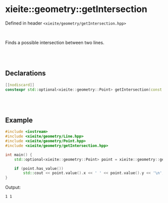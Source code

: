 # xieite::geometry::getIntersection
Defined in header `<xieite/geometry/getIntersection.hpp>`

<br/>

Finds a possible intersection between two lines.

<br/><br/>

## Declarations
```cpp
[[nodiscard]]
constexpr std::optional<xieite::geometry::Point> getIntersection(const std::derived_from<xieite::geometry::LineLike> auto& lineLike1, const std::derived_from<xieite::geometry::LineLike> auto& lineLike2) noexcept;
```

<br/><br/>

## Example
```cpp
#include <iostream>
#include <xieite/geometry/Line.hpp>
#include <xieite/geometry/Point.hpp>
#include <xieite/geometry/getIntersection.hpp>

int main() {
	std::optional<xieite::geometry::Point> point = xieite::geometry::getIntersection(xieite::geometry::Line({ 1.0, 0.0 }, { 1.0, 1.0 }), xieite::geometry::Line({ 0.0, 1.0 }, { 1.0, 1.0 }));

	if (point.has_value())
		std::cout << point.value().x << ' ' << point.value().y << '\n';
}
```
Output:
```
1 1
```
